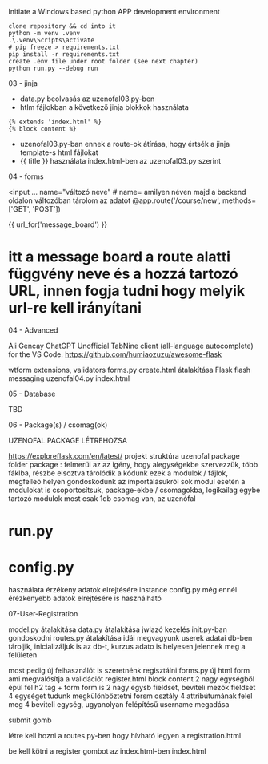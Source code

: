 Initiate a Windows based python APP development environment
```
clone repository && cd into it
python -m venv .venv
.\.venv\Scripts\activate
# pip freeze > requirements.txt
pip install -r requirements.txt
create .env file under root folder (see next chapter)
python run.py --debug run
```

03 - jinja

- data.py beolvasás az uzenofal03.py-ben
- htlm fájlokban a következő jinja blokkok használata
```
{% extends 'index.html' %}
{% block content %}
```
- uzenofal03.py-ban ennek a route-ok átírása, hogy értsék a jinja template-s html fájlokat
- {{ title }} használata index.html-ben az uzenofal03.py szerint

04 - forms

<input ... name="változó neve" # name= amilyen néven majd a backend oldalon változóban tárolom az adatot
@app.route('/course/new', methods=['GET', 'POST'])

{{ url_for('message_board') }} 
# itt a message board a route alatti függvény neve és a hozzá tartozó URL, innen fogja tudni hogy melyik url-re kell irányítani 

04 - Advanced

Ali Gencay ChatGPT
Unofficial TabNine client (all-language autocomplete) for the VS Code.
https://github.com/humiaozuzu/awesome-flask

wtform extensions, validators
forms.py
create.html átalakítása
Flask flash  messaging
uzenofal04.py
index.html

05 - Database

TBD

06 - Package(s) / csomag(ok)

UZENOFAL PACKAGE LÉTREHOZSA

https://exploreflask.com/en/latest/ projekt struktúra
uzenofal package folder
    package : felmerül az az igény, hogy alegységekbe szervezzük, több fáklba, részbe elsoztva tárolódik a kódunk
    ezek a modulok / fájlok, megfelleő helyen gondoskodunk az importálásukról
    sok modul esetén a modulokat is csoportosítsuk, package-ekbe / csomagokba, logikailag egybe tartozó modulok
    most csak 1db csomag van, az uzenófal

# run.py

# config.py 

használata érzékeny adatok elrejtésére
instance config.py még ennél érézkenyebb adatok elrejtésére is használható

07-User-Registration

model.py átalakítása
data.py átalakítása
jwlazó kezelés init.py-ban gondoskodni 
routes.py átalakítása
idái megvagyunk userek adatai db-ben tároljik, inicializáljuk is az db-t, kurzus adato is helyesen jelennek meg a felületen

most pedig új felhasználót is szeretnénk regisztálni
forms.py
új html form ami megvalósítja a validációt
register.html
block content 2 nagy egységből épül fel
    h2 tag + form
form is 2 nagy egysb
    fieldset, beviteli mezők
fieldset
    4 egységet tudunk megkülönböztetni
    forsm osztály 4 attribútumának felel meg
    4 beviteli egység, ugyanolyan felépítésű
    username megadása

submit gomb

létre kell hozni a routes.py-ben hogy hívható legyen a registration.html

be kell kötni a register gombot az index.html-ben
index.html